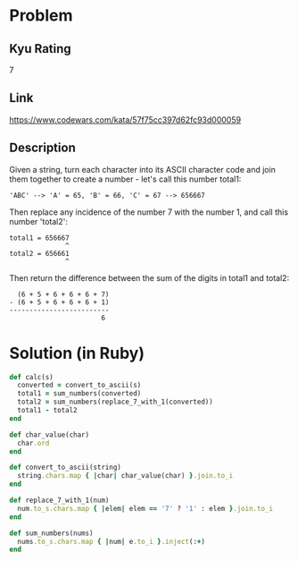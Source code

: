 # Problem

## Kyu Rating

7

## Link

https://www.codewars.com/kata/57f75cc397d62fc93d000059

## Description

Given a string, turn each character into its ASCII character code and join them together to create a number - let's call this number total1:

```
'ABC' --> 'A' = 65, 'B' = 66, 'C' = 67 --> 656667
```

Then replace any incidence of the number 7 with the number 1, and call this number 'total2':

```
total1 = 656667
              ^
total2 = 656661
              ^
```

Then return the difference between the sum of the digits in total1 and total2:

```
  (6 + 5 + 6 + 6 + 6 + 7)
- (6 + 5 + 6 + 6 + 6 + 1)
-------------------------
                       6
```

# Solution (in Ruby)

```ruby
def calc(s)
  converted = convert_to_ascii(s)
  total1 = sum_numbers(converted)
  total2 = sum_numbers(replace_7_with_1(converted))
  total1 - total2
end

def char_value(char)
  char.ord
end

def convert_to_ascii(string)
  string.chars.map { |char| char_value(char) }.join.to_i
end

def replace_7_with_1(num)
  num.to_s.chars.map { |elem| elem == '7' ? '1' : elem }.join.to_i
end

def sum_numbers(nums)
  nums.to_s.chars.map { |num| e.to_i }.inject(:+)
end
```
